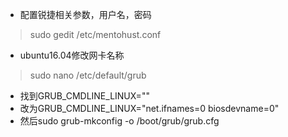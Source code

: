 - 配置锐捷相关参数，用户名，密码
> sudo gedit /etc/mentohust.conf

- ubuntu16.04修改网卡名称
> sudo nano /etc/default/grub
- 找到GRUB_CMDLINE_LINUX=""
- 改为GRUB_CMDLINE_LINUX="net.ifnames=0 biosdevname=0"
- 然后sudo grub-mkconfig -o /boot/grub/grub.cfg
